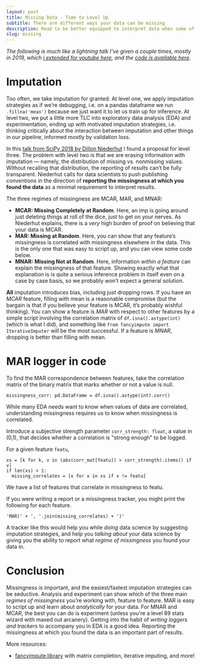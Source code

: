 ```yaml
---
layout: post
title: Missing Data - Time to Level Up
subtitle: There are different ways your data can be missing
description: Read to be better equipped to interpret data when some of it is missing
slug: missing
---
```

_The following is much like a lightning talk I've given a couple times, mostly in 2019, which [i extended for youtube here](https://youtu.be/mMj8esZZ9gI), and the [code is available here](https://github.com/quinn-dougherty/missingness-lightningtalk)_. 

# Imputation

Too often, we take imputation for granted. At level one, we apply imputation strategies as if we’re debugging, i.e. on a pandas dataframe we run `.fillna('mean')` because we just want it to let us train up for inference. At level two, we put a little more TLC into exploratory data analysis (EDA) and experimentation, ending up with motivated imputation strategies, i.e. thinking critically about the interaction between imputation and other things in our pipeline, informed mostly by validation loss.

In this [talk from SciPy 2018 by Dillon Niederhut](https://youtu.be/2gkw2T5jAfo) I found a proposal for level three. The problem with level two is that we are erasing information with imputation — namely, the distribution of missing vs. nonmissing values. Without recalling that distribution, the reporting of results can’t be fully transparent. Niederhut calls for data scientists to push publishing conventions in the direction of **reporting the missingness at which you found the data** as a minimal requirement to interpret results.

The three regimes of missingness are MCAR, MAR, and MNAR:

- **MCAR: Missing Completely at Random**. Here, an imp is going around just deleting things at roll of the dice, just to get on your nerves. As Niederhut explains, there is a _very_ high burden of proof on believing that your data is MCAR.
- **MAR: Missing at Random**. Here, you can show that any feature’s missingness is correlated with missingness elsewhere in the data. This is the only one that was easy to script up, and you can view some code below.
- **MNAR: Missing Not at Random**. Here, information _within a feature_ can explain the missingness of that feature. Showing exactly what that explanation is is quite a serious inference problem in itself even on a case by case basis, so we probably won’t expect a general solution.

**All** imputation introduces bias, including just dropping rows. If you have an _MCAR_ feature, filling with mean is a reasonable compromise (but the bargain is that if you believe your feature is MCAR, it’s probably wishful thinking). You can show a feature is _MAR_ with respect to other features by a simple script involving the correlation matrix of `df.isna().astype(int)` (which is what I did), and something like `from fancyimpute import IterativeImputer` will be the most successful. If a feature is _MNAR_, dropping is better than filling with mean.

# MAR logger in code

To find the MAR correspondence between features, take the correlation matrix of the binary matrix that marks whether or not a value is null.
```
missingness_corr: pd.DataFrame = df.isna().astype(int).corr()
```
While many EDA needs want to know when values of data are correlated, understanding missingness requires us to know when missingness is correlated.

Introduce a subjective strength parameter `corr_strength: float`, a value in (0,1), that decides whether a correlation is "strong enough" to be logged.

For a given feature `featu`,
```
xs = [k for k, v in (abs(corr_mat[featu]) > corr_strength).items() if v]
if len(xs) > 1:
  missing_correlates = [x for x in xs if x != featu]
```
We have a list of features that correlate in missingness to featu.

If you were writing a report or a missingness tracker, you might print the following for each feature.
```
'MAR(' + ', '.join(missing_correlates) + ')'
```
A tracker like this would help you while _doing_ data science by suggesting imputation strategies, and help you _talking about_ your data science by giving you the ability to report what _regime of missingness_ you found your data in.

# Conclusion

Missingness is important, and the easiest/fastest imputation strategies can be seductive. Analysis and experiment can show which of the three main _regimes of missingness_ you’re working with, feature to feature. MAR is easy to script up and learn about _analytically_ for your data. For MNAR and MCAR, the best you can do is experiment (unless you're a level 89 stats wizard with maxed out arcanery). Getting into the habit of _writing loggers and trackers_ to accompany you in EDA is a good idea. Reporting the missingness at which you found the data is an important part of results.


More resources:

- [fancyimpute library](https://pypi.org/project/fancyimpute/) with matrix completion, iterative imputing, and more!



